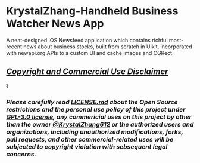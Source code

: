 # KrystalZhang-Handheld Business Watcher News App
A neat-designed iOS Newsfeed application which contains richful most-recent news about business stocks, built from scratch in UIkit, incorporated with newapi.org APIs to a custom UI and cache images and CGRect.
## ***[Copyright and Commercial Use Disclaimer](https://github.com/KrystalZhang612/KrystalZhang-Handheld-Business-Watcher-News-App/blob/main/README.md#please-carefully-read-licensemd-about-the-open-source-restrictions-and-the-personal-use-policy-of-this-project-under-gpl-30-license-any-commericial-uses-on-this-project-by-other-than-the-owner-krystalzhang612-or-the-authorized-users-and-organizations-including-unauthorized-modifications-forks-pull-requests-and-other-commercial-related-uses-will-be-subjected-to-copyright-violation-with-sebsequent-legal-concerns)***

⏬

### ***Please carefully read [LICENSE.md]() about the Open Source restrictions and the personal use policy of this project under [GPL-3.0 license](), any commericial uses on this project by other than the owner [@KrystalZhang612]() or the authorized users and organizations, including unauthorized modifications, forks, pull requests, and other commercial-related uses will be subjected to copyright violation with sebsequent legal concerns.***


